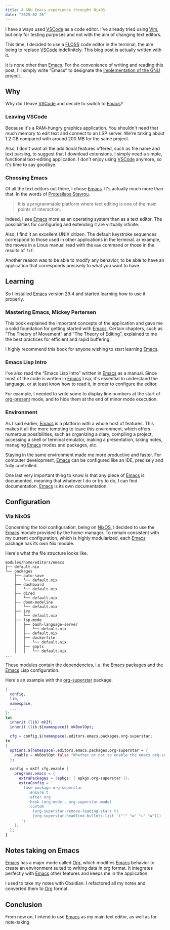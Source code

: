 ```yaml
---
title: A GNU Emacs experience throught NixOS
date: "2025-02-26"
---
```


I have always used [VSCode](https://code.visualstudio.com/) as a code editor. I've already tried using [Vim](https://www.vim.org/), but only for testing purposes and not with the aim of changing text editors.

This time, I decided to use a [FLOSS](https://www.gnu.org/philosophy/floss-and-foss.html) code editor in the terminal, the aim being to replace [VSCode](https://code.visualstudio.com/) indefinitely. This blog post is actually written with it.

It is none other than [Emacs](https://www.gnu.org/s/emacs/). For the convenience of writing and reading this post, I'll simply write “Emacs” to designate the [implementation of the GNU](https://www.gnu.org/s/emacs/) project.

## Why

Why did I leave [VSCode](https://code.visualstudio.com/) and decide to switch to [Emacs](https://www.gnu.org/s/emacs/)?

### Leaving VSCode

Because it's a RAM-hungry graphics application. You shouldn't need that much memory to edit text and connect to an LSP server. We're talking about 1.2 GB compared with around 200 MB for the same project.

Also, I don't want all the additional features offered, such as file name and text parsing, to suggest that I download extensions. I simply need a simple, functional text-editing application. I don't enjoy using [VSCode](https://code.visualstudio.com/) anymore, so it's time to say goodbye.

### Choosing Emacs

Of all the text editors out there, I chose [Emacs](https://www.gnu.org/s/emacs/). It's actually much more than that. In the words of [Protesilaos Stavrou](https://protesilaos.com/codelog/2022-03-22-libreplanet-emacs-living-freedom/).
> It is a programmable platform where text editing is one of the main points of interaction.

Indeed, I see [Emacs](https://www.gnu.org/s/emacs/) more as an operating system than as a text editor. The possibilities for configuring and extending it are virtually infinite.

Also, I find it an excellent UNIX citizen. The default keystroke sequences correspond to those used in other applications in the terminal. ar example, the moves in a Linux manual read with the `man` command or those in the results of `fzf`.

Another reason was to be able to modify any behavior, to be able to have an application that corresponds precisely to what you want to have.

## Learning

So I installed [Emacs](https://www.gnu.org/s/emacs/) version 29.4 and started learning how to use it properly.

### Mastering Emacs, Mickey Pertersen

This book explained the important concepts of the application and gave me a solid foundation for getting started with [Emacs](https://www.gnu.org/s/emacs/). Certain chapters, such as “The Theory of Movement” and “The Theory of Editing”, explained to me the best practices for efficient and rapid buffering.

I highly recommend this book for anyone wishing to start learning [Emacs](https://www.gnu.org/s/emacs/).

### Emacs Lisp Intro

I've also read the “Emacs Lisp Intro” written in [Emacs](https://www.gnu.org/s/emacs/) as a manual. Since most of the code is written in [Emacs](https://www.gnu.org/s/emacs/) Lisp, it's essential to understand the language, or at least know how to read it, in order to configure the editor.

For example, I needed to write some to display line numbers at the start of [org-present](https://github.com/rlister/org-present) mode, and to hide them at the end of minor mode execution.

### Environment

As I said earlier, [Emacs](https://www.gnu.org/s/emacs/) is a platform with a whole host of features. This makes it all the more tempting to leave this environment, which offers numerous possibilities, such as organizing a diary, compiling a project, accessing a shell or terminal emulator, making a presentation, taking notes, managing [Emacs](https://www.gnu.org/s/emacs/) modes and packages, etc.

Staying in the same environment made me more productive and faster. For computer development, [Emacs](https://www.gnu.org/s/emacs/) can be configured like an IDE, precisely and fully controlled.

One last very important thing to know is that any piece of [Emacs](https://www.gnu.org/s/emacs/) is documented, meaning that whatever I do or try to do, I can find documentation. [Emacs](https://www.gnu.org/s/emacs/) is its own documentation.

## Configuration

### Via NixOS

Concerning the tool configuration, being on [NixOS](https://nixos.org/), I decided to use the [Emacs](https://www.gnu.org/s/emacs/) module provided by the home-manager. To remain consistent with my current configuration, which is highly modularized, each [Emacs](https://www.gnu.org/s/emacs/) package has its own Nix module.

Here's what the file structure looks like.
```text
modules/home/editors/emacs
├── default.nix
└── packages
    ├── auto-save
    │   └── default.nix
    ├── dashboard
    │   └── default.nix
    ├── dired
    │   └── default.nix
    ├── doom-modeline
    │   └── default.nix
    ├── ivy
    │   └── default.nix
    ├── lsp-mode
    │   ├── bash-language-server
    │   │   └── default.nix
    │   ├── default.nix
    │   ├── dockerfile
    │   │   └── default.nix
    │   ├── gopls
    │   │   └── default.nix
...
```

These modules contain the dependencies, i.e. the [Emacs](https://www.gnu.org/s/emacs/) packages and the [Emacs](https://www.gnu.org/s/emacs/) Lisp configuration.

Here's an example with the [org-superstar](https://github.com/integral-dw/org-superstar-mode) package.

```nix
{
  config,
  lib,
  namespace,
  ...
}:
let
  inherit (lib) mkIf;
  inherit (lib.${namespace}) mkBoolOpt;

  cfg = config.${namespace}.editors.emacs.packages.org-superstar;
in
{
  options.${namespace}.editors.emacs.packages.org-superstar = {
    enable = mkBoolOpt false "Whether or not to enable the emacs org-superstar package.";
  };

  config = mkIf cfg.enable {
    programs.emacs = {
      extraPackages = (epkgs: [ epkgs.org-superstar ]);
      extraConfig = ''
        (use-package org-superstar
          :ensure t
          :after org
          :hook (org-mode . org-superstar-mode)
          :custom
            (org-superstar-remove-leading-stars t)
            (org-superstar-headline-bullets-list '("⁖" "✿" "▷" "✸")))
      '';
    };
  };
}
```

## Notes taking on Emacs

[Emacs](https://www.gnu.org/s/emacs/) has a major mode called [Org](https://orgmode.org/), which modifies [Emacs](https://www.gnu.org/s/emacs/) behavior to create an environment suited to writing data in org format. It integrates perfectly with [Emacs](https://www.gnu.org/s/emacs/) other features and keeps me in the application.

I used to take my notes with Obsidian. I refactored all my notes and converted them to [Org](https://orgmode.org/) format.

## Conclusion

From now on, I intend to use [Emacs](https://www.gnu.org/s/emacs/) as my main text editor, as well as for note-taking.
